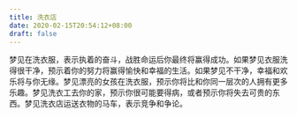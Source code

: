 ```yaml
---
title: 洗衣店
date: 2020-02-15T20:54:12+08:00
draft: false
---
```


梦见在洗衣服，表示执着的奋斗，战胜命运后你最终将赢得成功。如果梦见衣服洗得很干净，预示着你的努力将赢得愉快和幸福的生活。如果梦见不干净，幸福和欢乐将与你无缘。梦见漂亮的女孩在洗衣服，预示你将比和你同一层次的人拥有更多乐趣。梦见洗衣工去你的家，预示你很可能要得病，或者预示你将失去可贵的东西。梦见洗衣店运送衣物的马车，表示竞争和争论。